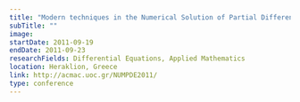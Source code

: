 ```yaml
---
title: "Modern techniques in the Numerical Solution of Partial Differential Equations"
subTitle: ""
image:
startDate: 2011-09-19
endDate: 2011-09-23
researchFields: Differential Equations, Applied Mathematics
location: Heraklion, Greece
link: http://acmac.uoc.gr/NUMPDE2011/
type: conference
---
```

